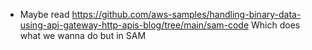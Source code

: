 * Maybe read https://github.com/aws-samples/handling-binary-data-using-api-gateway-http-apis-blog/tree/main/sam-code Which does what we wanna do but in SAM
